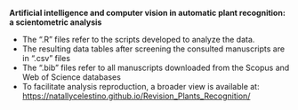 **Artificial intelligence and computer vision in automatic plant recognition: a scientometric analysis**

- The “.R” files refer to the scripts developed to analyze the data.
- The resulting data tables after screening the consulted manuscripts are in “.csv” files
- The “.bib” files refer to all manuscripts downloaded from the Scopus and Web of Science databases
- To facilitate analysis reproduction, a broader view is available at: https://natallycelestino.github.io/Revision_Plants_Recognition/
